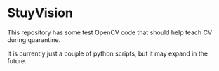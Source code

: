 # StuyVision

This repository has some test OpenCV code that should help teach CV during quarantine.

It is currently just a couple of python scripts, but it may expand in the future.
